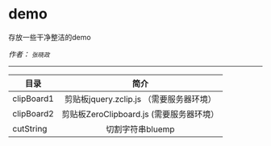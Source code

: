 # demo
存放一些干净整洁的demo

*作者： `张晓政`*

***

|   目录        |     简介      |
| ------------- |:-------------:|
| clipBoard1    | 剪贴板jquery.zclip.js  （需要服务器环境） |
| clipBoard2    | 剪贴板ZeroClipboard.js  (需要服务器环境） |
| cutString     | 切割字符串bluemp    |
